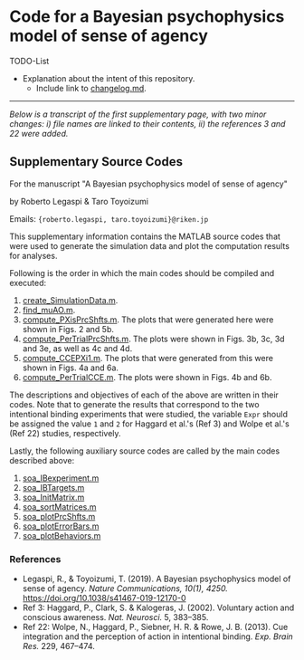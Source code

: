 # Code for a Bayesian psychophysics model of sense of agency

TODO-List
- Explanation about the intent of this repository.
    - Include link to [changelog.md](changelog.md).

---

_Below is a transcript of the first supplementary page, with two minor changes:_
_i) file names are linked to their contents, ii) the references 3 and 22 were added._

## Supplementary Source Codes

For the manuscript "A Bayesian psychophysics model of sense of agency"

by Roberto Legaspi & Taro Toyoizumi

Emails: `{roberto.legaspi, taro.toyoizumi}@riken.jp`

This supplementary information contains the MATLAB source codes that were used to generate the simulation data and plot the computation results for analyses.

Following is the order in which the main codes should be compiled and executed:

1. [create_SimulationData.m](create_SimulationData.m).
2. [find_muAO.m](find_muAO.m).
3. [compute_PXisPrcShfts.m](compute_PXisPrcShfts.m).
   The plots that were generated here were shown in Figs. 2 and 5b.
4. [compute_PerTrialPrcShfts.m](compute_PerTrialPrcShfts.m).
   The plots were shown in Figs. 3b, 3c, 3d and 3e, as well as 4c and 4d.
5. [compute_CCEPXi1.m](compute_CCEPXi1.m).
   The plots that were generated from this were shown in Figs. 4a and 6a.
6. [compute_PerTrialCCE.m](compute_PerTrialCCE.m).
   The plots were shown in Figs. 4b and 6b.

The descriptions and objectives of each of the above are written in their codes.
Note that to generate the results that correspond to the two intentional binding experiments that were studied, the variable `Expr` should be assigned the value `1` and `2` for Haggard et al.'s (Ref 3) and Wolpe et al.'s (Ref 22) studies, respectively.

Lastly, the following auxiliary source codes are called by the main codes described above:

1. [soa_IBexperiment.m](soa_IBexperiment.m)
2. [soa_IBTargets.m](soa_IBTargets.m)
3. [soa_InitMatrix.m](soa_InitMatrix.m)
4. [soa_sortMatrices.m](soa_sortMatrices.m)
5. [soa_plotPrcShfts.m](soa_plotPrcShfts.m)
6. [soa_plotErrorBars.m](soa_plotErrorBars.m)
7. [soa_plotBehaviors.m](soa_plotBehaviors.m)


### References

- Legaspi, R., & Toyoizumi, T. (2019).
  A Bayesian psychophysics model of sense of agency.
  _Nature Communications, 10(1), 4250._
  <https://doi.org/10.1038/s41467-019-12170-0>
- Ref 3:
  Haggard, P., Clark, S. & Kalogeras, J. (2002).
  Voluntary action and conscious awareness.
  _Nat. Neurosci._ 5, 383–385.
- Ref 22:
  Wolpe, N., Haggard, P., Siebner, H. R. & Rowe, J. B. (2013).
  Cue integration and the perception of action in intentional binding.
  _Exp. Brain Res._ 229, 467–474.
